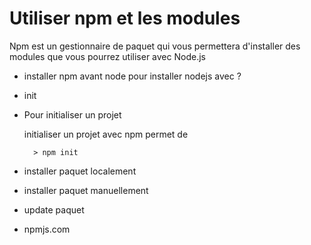 # Utiliser npm et les modules

  Npm est un gestionnaire de paquet  qui vous permettera d'installer des modules que vous pourrez utiliser avec Node.js


- installer npm avant node pour installer nodejs avec ?
- init

- Pour initialiser un projet

  initialiser un projet avec npm permet de
  ```
    > npm init
  ```

- installer paquet localement

- installer paquet manuellement

- update paquet

- npmjs.com
